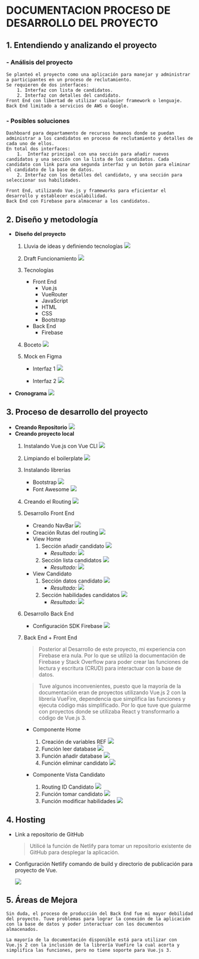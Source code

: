 # DOCUMENTACION PROCESO DE DESARROLLO DEL PROYECTO



## 1. Entendiendo y analizando el proyecto

### - **Análisis del proyecto**
    Se planteó el proyecto como una aplicación para manejar y administrar a participantes en un proceso de reclutamiento. 
    Se requieren de dos interfaces:
        1. Interfaz con lista de candidatos.
        2. Interfaz con detalles del candidato.
    Front End con libertad de utilizar cualquier framework o lenguaje.
    Back End limitado a servicios de AWS o Google.

### - **Posibles soluciones**
    Dashboard para departamento de recursos humanos donde se puedan administrar a los candidatos en proceso de reclutamiento y detalles de cada uno de ellos.
    En total dos interfaces:
        1.	Interfaz principal con una sección para añadir nuevos candidatos y una sección con la lista de los candidatos. Cada candidato con link para una segunda interfaz y un botón para eliminar el candidato de la base de datos.
        2. Interfaz con los detalles del candidato, y una sección para seleccionar sus habilidades.

    Front End, utilizando Vue.js y frameworks para eficientar el desarrollo y establecer escalabilidad.
    Back End con Firebase para almacenar a los candidatos.

## 2. Diseño y metodología
- **Diseño del proyecto**
    1. Lluvia de ideas y definiendo tecnologías
    ![](https://i.ibb.co/pvH6jcm/Luuvia-de-ideas.jpg)

    2. Draft Funcionamiento
    ![](https://i.ibb.co/CQfTz2Y/Diagrama.jpg)

    3. Tecnologías
        - Front End
            - Vue.js
            - VueRouter
            - JavaScript
            - HTML
            - CSS
            - Bootstrap
        - Back End
            - Firebase

    4. Boceto
    ![](https://i.ibb.co/BLmMMM2/Draft.jpg)

    5. Mock en Figma
        - Interfaz 1
        ![](https://i.ibb.co/f4fD1rw/mock1.png)

        - Interfaz 2
        ![](https://i.ibb.co/8x6DDZX/mock2.png)



- **Cronograma**
![](https://i.ibb.co/FH5FP50/cronograma.png)

## 3. Proceso de desarrollo del proyecto
- **Creando Repositorio**
![](https://i.ibb.co/0B8DyTx/creando-repo.png)
- **Creando proyecto local**
    1. Instalando Vue.js con Vue CLI 
        ![](https://i.ibb.co/pQ14VSJ/vue-create.png)

    2. Limpiando el boilerplate
        ![](https://i.ibb.co/BcF3vtL/boilerplate.png)

    3. Instalando librerías
        - Bootstrap
            ![](https://i.ibb.co/RbCPLYn/bootstrap.png)
        - Font Awesome
            ![](https://i.ibb.co/MZvfg3g/fontawesome.png)
    4. Creando el Routing
        ![](https://i.ibb.co/FYnP3Hf/router.png)

    5. Desarrollo Front End
        - Creando NavBar
            ![](https://i.ibb.co/JHqL2mB/navbar.png)
        - Creación Rutas del routing
            ![](https://i.ibb.co/drLDN9Q/routing.png)
        - View Home
            1. Sección añadir candidato
                ![](https://i.ibb.co/FghKGLG/a-adircandidato.png)
                - *Resultado:*
                    ![](https://i.ibb.co/VDcNb8J/secciona-adir.png)
            2. Sección lista candidatos
                ![](https://i.ibb.co/mBtmVYc/listacandidatos.png)
                - *Resultado:*
                    ![](https://i.ibb.co/mhbZK1P/seccionlista.png)
        - View Candidato
            1. Sección datos candidato
                ![](https://i.ibb.co/Qpp2525/datos-candidato.png)
                - *Resultado:*
                    ![](https://i.ibb.co/8N5Txc8/secciondatos.png)
            2. Sección habilidades candidatos
                ![](https://i.ibb.co/w7BPzrV/skills-candidato.png)
                - *Resultado:*
                    ![](https://i.ibb.co/BcbJSxc/seccionhabilidades.png)

    6. Desarrollo Back End
        - Configuración SDK Firebase
            ![](https://i.ibb.co/166Jr9t/firebase.png)

    7. Back End + Front End
        >Posterior al Desarrollo de este proyecto, mi experiencia con Firebase era nula. Por lo que se utilizó la documentación de Firebase y Stack Overflow para poder crear las funciones de lectura y escritura (CRUD) para interactuar con la base de datos.

        >Tuve algunos inconvenientes, puesto que la mayoría de la documentación eran de proyectos utilizando Vue.js 2 con la librería VueFire, dependencia que simplifica las funciones y ejecuta código más simplificado. Por lo que tuve que guiarme con proyectos donde se utilizaba React y transformarlo a código de Vue.js 3.

        - Componente Home 
            1. Creación de variables REF
                ![](https://i.ibb.co/QJ7XsJ3/variables.png)
            2. Función leer database
                ![](https://i.ibb.co/DKmsPsg/leer-database.png)
            3. Función añadir database
                ![](https://i.ibb.co/94CXpWH/a-adir-a-database.png)
            4. Función eliminar candidato
                ![](https://i.ibb.co/jr9YDNh/eliminar-de-database.png)

        - Componente Vista Candidato 
            1. Routing ID Candidato
                ![](https://i.ibb.co/XbhdY3Y/useRoute.png)
            2. Función tomar candidato
                ![](https://i.ibb.co/mCYmQRC/get-candidate.png)
            3. Función modificar habilidades
                ![](https://i.ibb.co/KmcPk3j/update-candidate.png)
           
## 4. Hosting
- Link a repositorio de GitHub
    > Utilicé la función de Netlify para tomar un repositorio existente de GitHub para desplegar la aplicación.
- Configuración Netlify comando de build y directorio de    publicación para proyecto de Vue.

    ![](https://i.ibb.co/m9vgzG1/netlify-Config.png)


## 5. Áreas de Mejora
    Sin duda, el proceso de producción del Back End fue mi mayor debilidad del proyecto. Tuve problemas para lograr la conexión de la aplicación con la base de datos y poder interactuar con los documentos almacenados.

    La mayoría de la documentación disponible está para utilizar con Vue.js 2 con la inclusión de la librería VueFire la cual acorta y simplifica las funciones, pero no tiene soporte para Vue.js 3.



 



